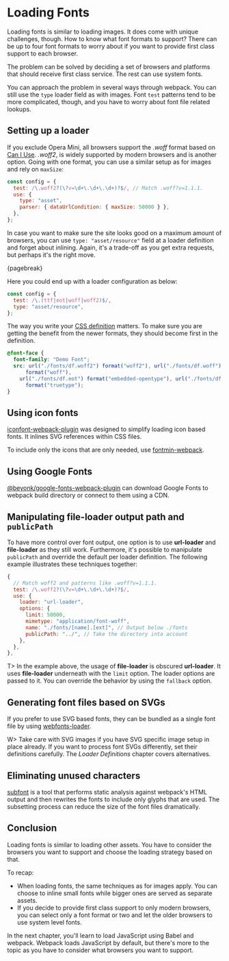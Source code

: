 # Loading Fonts

Loading fonts is similar to loading images. It does come with unique challenges, though. How to know what font formats to support? There can be up to four font formats to worry about if you want to provide first class support to each browser.

The problem can be solved by deciding a set of browsers and platforms that should receive first class service. The rest can use system fonts.

You can approach the problem in several ways through webpack. You can still use the `type` loader field as with images. Font `test` patterns tend to be more complicated, though, and you have to worry about font file related lookups.

## Setting up a loader

If you exclude Opera Mini, all browsers support the _.woff_ format based on [Can I Use](https://caniuse.com/woff). _.woff2_, is widely supported by modern browsers and is another option. Going with one format, you can use a similar setup as for images and rely on `maxSize`:

```javascript
const config = {
  test: /\.woff2?(\?v=\d+\.\d+\.\d+)?$/, // Match .woff?v=1.1.1.
  use: {
    type: "asset",
    parser: { dataUrlCondition: { maxSize: 50000 } },
  },
};
```

In case you want to make sure the site looks good on a maximum amount of browsers, you can use `type: "asset/resource"` field at a loader definition and forget about inlining. Again, it's a trade-off as you get extra requests, but perhaps it's the right move.

{pagebreak}

Here you could end up with a loader configuration as below:

```javascript
const config = {
  test: /\.(ttf|eot|woff|woff2)$/,
  type: "asset/resource",
};
```

The way you write your [CSS definition](https://developer.mozilla.org/en/docs/Web/CSS/@font-face) matters. To make sure you are getting the benefit from the newer formats, they should become first in the definition.

```css
@font-face {
  font-family: "Demo Font";
  src: url("./fonts/df.woff2") format("woff2"), url("./fonts/df.woff")
      format("woff"),
    url("./fonts/df.eot") format("embedded-opentype"), url("./fonts/df.ttf")
      format("truetype");
}
```

## Using icon fonts

[iconfont-webpack-plugin](https://www.npmjs.com/package/iconfont-webpack-plugin) was designed to simplify loading icon based fonts. It inlines SVG references within CSS files.

To include only the icons that are only needed, use [fontmin-webpack](https://www.npmjs.com/package/fontmin-webpack).

## Using Google Fonts

[@beyonk/google-fonts-webpack-plugin](https://www.npmjs.com/package/@beyonk/google-fonts-webpack-plugin) can download Google Fonts to webpack build directory or connect to them using a CDN.

## Manipulating **file-loader** output path and `publicPath`

To have more control over font output, one option is to use **url-loader** and **file-loader** as they still work. Furthermore, it's possible to manipulate `publicPath` and override the default per loader definition. The following example illustrates these techniques together:

```javascript
{
  // Match woff2 and patterns like .woff?v=1.1.1.
  test: /\.woff2?(\?v=\d+\.\d+\.\d+)?$/,
  use: {
    loader: "url-loader",
    options: {
      limit: 50000,
      mimetype: "application/font-woff",
      name: "./fonts/[name].[ext]", // Output below ./fonts
      publicPath: "../", // Take the directory into account
    },
  },
},
```

T> In the example above, the usage of **file-loader** is obscured **url-loader**. It uses **file-loader** underneath with the `limit` option. The loader options are passed to it. You can override the behavior by using the `fallback` option.

## Generating font files based on SVGs

If you prefer to use SVG based fonts, they can be bundled as a single font file by using [webfonts-loader](https://www.npmjs.com/package/webfonts-loader).

W> Take care with SVG images if you have SVG specific image setup in place already. If you want to process font SVGs differently, set their definitions carefully. The _Loader Definitions_ chapter covers alternatives.

## Eliminating unused characters

[subfont](https://www.npmjs.com/package/subfont) is a tool that performs static analysis against webpack's HTML output and then rewrites the fonts to include only glyphs that are used. The subsetting process can reduce the size of the font files dramatically.

## Conclusion

Loading fonts is similar to loading other assets. You have to consider the browsers you want to support and choose the loading strategy based on that.

To recap:

- When loading fonts, the same techniques as for images apply. You can choose to inline small fonts while bigger ones are served as separate assets.
- If you decide to provide first class support to only modern browsers, you can select only a font format or two and let the older browsers to use system level fonts.

In the next chapter, you'll learn to load JavaScript using Babel and webpack. Webpack loads JavaScript by default, but there's more to the topic as you have to consider what browsers you want to support.
